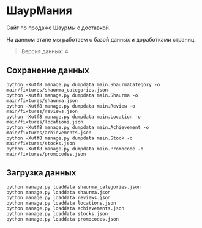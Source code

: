 # ШаурМания

Сайт по продаже Шаурмы с доставкой.

На данном этапе мы работаем с базой данных и доработками страниц.

> Версия данных: 4

## Сохранение данных

	python -Xutf8 manage.py dumpdata main.ShaurmaCategory -o main/fixtures/shaurma_categories.json
	python -Xutf8 manage.py dumpdata main.Shaurma -o main/fixtures/shaurma.json
    python -Xutf8 manage.py dumpdata main.Review -o main/fixtures/reviews.json
    python -Xutf8 manage.py dumpdata main.Location -o main/fixtures/locations.json
    python -Xutf8 manage.py dumpdata main.Achievement -o main/fixtures/achievements.json
    python -Xutf8 manage.py dumpdata main.Stock -o main/fixtures/stocks.json
	python -Xutf8 manage.py dumpdata main.Promocode -o main/fixtures/promocodes.json

## Загрузка данных

	python manage.py loaddata shaurma_categories.json
    python manage.py loaddata shaurma.json
    python manage.py loaddata reviews.json
    python manage.py loaddata locations.json
    python manage.py loaddata achievements.json
    python manage.py loaddata stocks.json
	python manage.py loaddata promocodes.json
